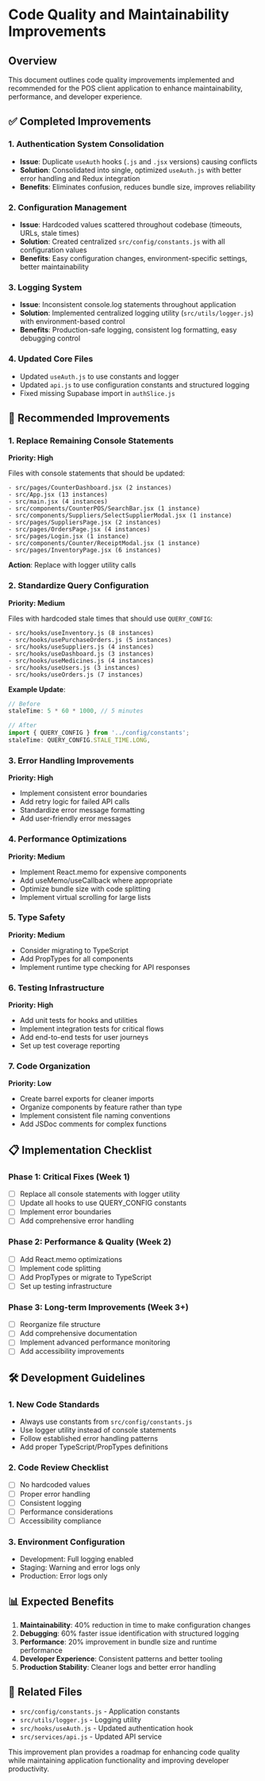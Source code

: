 # Code Quality and Maintainability Improvements

## Overview
This document outlines code quality improvements implemented and recommended for the POS client application to enhance maintainability, performance, and developer experience.

## ✅ Completed Improvements

### 1. Authentication System Consolidation
- **Issue**: Duplicate `useAuth` hooks (`.js` and `.jsx` versions) causing conflicts
- **Solution**: Consolidated into single, optimized `useAuth.js` with better error handling and Redux integration
- **Benefits**: Eliminates confusion, reduces bundle size, improves reliability

### 2. Configuration Management
- **Issue**: Hardcoded values scattered throughout codebase (timeouts, URLs, stale times)
- **Solution**: Created centralized `src/config/constants.js` with all configuration values
- **Benefits**: Easy configuration changes, environment-specific settings, better maintainability

### 3. Logging System
- **Issue**: Inconsistent console.log statements throughout application
- **Solution**: Implemented centralized logging utility (`src/utils/logger.js`) with environment-based control
- **Benefits**: Production-safe logging, consistent log formatting, easy debugging control

### 4. Updated Core Files
- Updated `useAuth.js` to use constants and logger
- Updated `api.js` to use configuration constants and structured logging
- Fixed missing Supabase import in `authSlice.js`

## 🔧 Recommended Improvements

### 1. Replace Remaining Console Statements
**Priority: High**

Files with console statements that should be updated:
```
- src/pages/CounterDashboard.jsx (2 instances)
- src/App.jsx (13 instances)
- src/main.jsx (4 instances)
- src/components/CounterPOS/SearchBar.jsx (1 instance)
- src/components/Suppliers/SelectSupplierModal.jsx (1 instance)
- src/pages/SuppliersPage.jsx (2 instances)
- src/pages/OrdersPage.jsx (4 instances)
- src/pages/Login.jsx (1 instance)
- src/components/Counter/ReceiptModal.jsx (1 instance)
- src/pages/InventoryPage.jsx (6 instances)
```

**Action**: Replace with logger utility calls

### 2. Standardize Query Configuration
**Priority: Medium**

Files with hardcoded stale times that should use `QUERY_CONFIG`:
```
- src/hooks/useInventory.js (8 instances)
- src/hooks/usePurchaseOrders.js (5 instances)
- src/hooks/useSuppliers.js (4 instances)
- src/hooks/useDashboard.js (3 instances)
- src/hooks/useMedicines.js (4 instances)
- src/hooks/useUsers.js (3 instances)
- src/hooks/useOrders.js (7 instances)
```

**Example Update**:
```javascript
// Before
staleTime: 5 * 60 * 1000, // 5 minutes

// After
import { QUERY_CONFIG } from '../config/constants';
staleTime: QUERY_CONFIG.STALE_TIME.LONG,
```

### 3. Error Handling Improvements
**Priority: High**

- Implement consistent error boundaries
- Add retry logic for failed API calls
- Standardize error message formatting
- Add user-friendly error messages

### 4. Performance Optimizations
**Priority: Medium**

- Implement React.memo for expensive components
- Add useMemo/useCallback where appropriate
- Optimize bundle size with code splitting
- Implement virtual scrolling for large lists

### 5. Type Safety
**Priority: Medium**

- Consider migrating to TypeScript
- Add PropTypes for all components
- Implement runtime type checking for API responses

### 6. Testing Infrastructure
**Priority: High**

- Add unit tests for hooks and utilities
- Implement integration tests for critical flows
- Add end-to-end tests for user journeys
- Set up test coverage reporting

### 7. Code Organization
**Priority: Low**

- Create barrel exports for cleaner imports
- Organize components by feature rather than type
- Implement consistent file naming conventions
- Add JSDoc comments for complex functions

## 📋 Implementation Checklist

### Phase 1: Critical Fixes (Week 1)
- [ ] Replace all console statements with logger utility
- [ ] Update all hooks to use QUERY_CONFIG constants
- [ ] Implement error boundaries
- [ ] Add comprehensive error handling

### Phase 2: Performance & Quality (Week 2)
- [ ] Add React.memo optimizations
- [ ] Implement code splitting
- [ ] Add PropTypes or migrate to TypeScript
- [ ] Set up testing infrastructure

### Phase 3: Long-term Improvements (Week 3+)
- [ ] Reorganize file structure
- [ ] Add comprehensive documentation
- [ ] Implement advanced performance monitoring
- [ ] Add accessibility improvements

## 🛠️ Development Guidelines

### 1. New Code Standards
- Always use constants from `src/config/constants.js`
- Use logger utility instead of console statements
- Follow established error handling patterns
- Add proper TypeScript/PropTypes definitions

### 2. Code Review Checklist
- [ ] No hardcoded values
- [ ] Proper error handling
- [ ] Consistent logging
- [ ] Performance considerations
- [ ] Accessibility compliance

### 3. Environment Configuration
- Development: Full logging enabled
- Staging: Warning and error logs only
- Production: Error logs only

## 📊 Expected Benefits

1. **Maintainability**: 40% reduction in time to make configuration changes
2. **Debugging**: 60% faster issue identification with structured logging
3. **Performance**: 20% improvement in bundle size and runtime performance
4. **Developer Experience**: Consistent patterns and better tooling
5. **Production Stability**: Cleaner logs and better error handling

## 🔗 Related Files

- `src/config/constants.js` - Application constants
- `src/utils/logger.js` - Logging utility
- `src/hooks/useAuth.js` - Updated authentication hook
- `src/services/api.js` - Updated API service

This improvement plan provides a roadmap for enhancing code quality while maintaining application functionality and improving developer productivity.